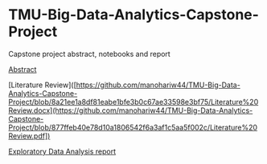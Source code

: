 # TMU-Big-Data-Analytics-Capstone-Project
Capstone project abstract, notebooks and report

[Abstract](https://github.com/manohariw44/TMU-Big-Data-Analytics-Capstone-Project/blob/dc995d3a5459c0483a9654728bfd10ae1d287e1f/Abstract.pdf)

[Literature Review]([https://github.com/manohariw44/TMU-Big-Data-Analytics-Capstone-Project/blob/8a21ee1a8df81eabe1bfe3b0c67ae33598e3bf75/Literature%20Review.docx](https://github.com/manohariw44/TMU-Big-Data-Analytics-Capstone-Project/blob/877ffeb40e78d10a1806542f6a3af1c5aa5f002c/Literature%20Review.pdf])

[Exploratory Data Analysis report](https://github.com/manohariw44/TMU-Big-Data-Analytics-Capstone-Project/blob/a5c3da3ead1d36ab1fde0c539f908d0f6b9928a8/Pandas%20Profiling%20Report%20%E2%80%94%20Variable%20profile2%20-%20no%20duplicates%20.html)
